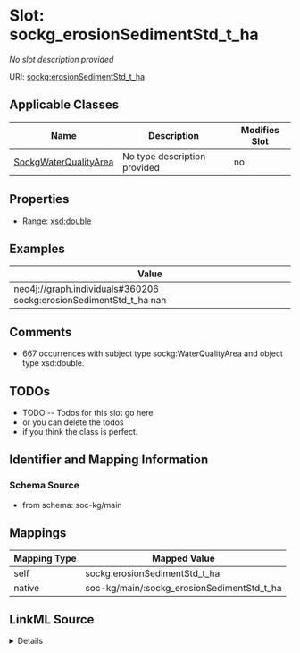 

# Slot: sockg_erosionSedimentStd_t_ha


_No slot description provided_





URI: [sockg:erosionSedimentStd_t_ha](http://www.semanticweb.org/sockg/ontologies/2024/0/soil-carbon-ontology/erosionSedimentStd_t_ha)



<!-- no inheritance hierarchy -->





## Applicable Classes

| Name | Description | Modifies Slot |
| --- | --- | --- |
| [SockgWaterQualityArea](../classes/SockgWaterQualityArea.md) | No type description provided |  no  |







## Properties

* Range: [xsd:double](http://www.w3.org/2001/XMLSchema#double)






## Examples

| Value |
| --- |
| neo4j://graph.individuals#360206 sockg:erosionSedimentStd_t_ha nan |

## Comments

* 667 occurrences with subject type sockg:WaterQualityArea and object type xsd:double.

## TODOs

* TODO -- Todos for this slot go here
* or you can delete the todos
* if you think the class is perfect.

## Identifier and Mapping Information







### Schema Source


* from schema: soc-kg/main




## Mappings

| Mapping Type | Mapped Value |
| ---  | ---  |
| self | sockg:erosionSedimentStd_t_ha |
| native | soc-kg/main/:sockg_erosionSedimentStd_t_ha |




## LinkML Source

<details>
```yaml
name: sockg_erosionSedimentStd_t_ha
description: No slot description provided
todos:
- TODO -- Todos for this slot go here
- or you can delete the todos
- if you think the class is perfect.
comments:
- 667 occurrences with subject type sockg:WaterQualityArea and object type xsd:double.
examples:
- value: neo4j://graph.individuals#360206 sockg:erosionSedimentStd_t_ha nan
from_schema: soc-kg/main
rank: 1000
slot_uri: sockg:erosionSedimentStd_t_ha
alias: sockg_erosionSedimentStd_t_ha
domain_of:
- sockg_WaterQualityArea
range: double

```
</details>